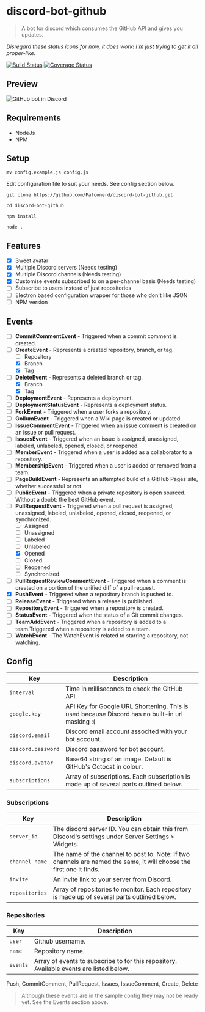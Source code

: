 # discord-bot-github
> A bot for discord which consumes the GitHub API and gives you updates.

_Disregard these status icons for now, it does work! I'm just trying to get it all proper-like._

[![Build Status](https://travis-ci.org/Falconerd/discord-bot-github.svg?branch=master)](https://travis-ci.org/Falconerd/discord-bot-github) [![Coverage Status](https://coveralls.io/repos/Falconerd/discord-bot-github/badge.svg?branch=master&service=github)](https://coveralls.io/github/Falconerd/discord-bot-github?branch=master)

## Preview
![GitHub bot in Discord](http://i.imgur.com/hjwC1UG.png)

## Requirements
- NodeJs
- NPM

## Setup
`mv config.example.js config.js`

Edit configuration file to suit your needs. See config section below.

`git clone https://github.com/Falconerd/discord-bot-github.git`

`cd discord-bot-github`

`npm install`

`node .`

## Features
- [x] Sweet avatar
- [x] Multiple Discord servers (Needs testing)
- [x] Multiple Discord channels (Needs testing)
- [x] Customise events subscribed to on a per-channel basis (Needs testing)
- [ ] Subscribe to users instead of just repositories
- [ ] Electron based configuration wrapper for those who don't like JSON
- [ ] NPM version

## Events
- [ ] __CommitCommentEvent__ - Triggered when a commit comment is created.
- [ ] __CreateEvent__ - Represents a created repository, branch, or tag.
  - [ ] Repository
  - [x] Branch
  - [x] Tag
- [ ] __DeleteEvent__ - Represents a deleted branch or tag.
  - [x] Branch
  - [x] Tag
- [ ] __DeploymentEvent__ - Represents a deployment.
- [ ] __DeploymentStatusEvent__ - Represents a deployment status.
- [ ] __ForkEvent__ - Triggered when a user forks a repository.
- [ ] __GollumEvent__ - Triggered when a Wiki page is created or updated.
- [ ] __IssueCommentEvent__ - Triggered when an issue comment is created on an issue or pull request.
- [ ] __IssuesEvent__ - Triggered when an issue is assigned, unassigned, labeled, unlabeled, opened, closed, or reopened.
- [ ] __MemberEvent__ - Triggered when a user is added as a collaborator to a repository.
- [ ] __MembershipEvent__ - Triggered when a user is added or removed from a team.
- [ ] __PageBuildEvent__ - Represents an attempted build of a GitHub Pages site, whether successful or not.
- [ ] __PublicEvent__ - Triggered when a private repository is open sourced. Without a doubt: the best GitHub event.
- [ ] __PullRequestEvent__ - Triggered when a pull request is assigned, unassigned, labeled, unlabeled, opened, closed, reopened, or synchronized.
  - [ ] Assigned
  - [ ] Unassigned
  - [ ] Labeled
  - [ ] Unlabeled
  - [x] Opened
  - [ ] Closed
  - [ ] Reopened
  - [ ] Synchronized
- [ ] __PullRequestReviewCommentEvent__ - Triggered when a comment is created on a portion of the unified diff of a pull request.
- [x] __PushEvent__ - Triggered when a repository branch is pushed to.
- [ ] __ReleaseEvent__ - Triggered when a release is published.
- [ ] __RepositoryEvent__ - Triggered when a repository is created.
- [ ] __StatusEvent__ - Triggered when the status of a Git commit changes.
- [ ] __TeamAddEvent__ - Triggered when a repository is added to a team.Triggered when a repository is added to a team.
- [ ] __WatchEvent__ - The WatchEvent is related to starring a repository, not watching.

## Config
| Key                | Description
| ------------------ | -----------
| `interval`         | Time in milliseconds to check the GitHub API.
| `google.key`       | API Key for Google URL Shortening. This is used because Discord has no built-in url masking :(
| `discord.email`    | Discord email account associted with your bot account.
| `discord.password` | Discord password for bot account.
| `discord.avatar`   | Base64 string of an image. Default is GitHub's Octocat in colour.
| `subscriptions`    |  Array of subscriptions. Each subscription is made up of several parts outlined below.

### Subscriptions
| Key            | Description
| -------------- | -----------
| `server_id`    | The discord server ID. You can obtain this from Discord's settings under Server Settings > Widgets.
| `channel_name` | The name of the channel to post to. Note: If two channels are named the same, it will choose the first one it finds.
| `invite`       | An invite link to your server from Discord.
| `repositories` | Array of repositories to monitor. Each repository is made up of several parts outlined below.

### Repositories
| Key            | Description
| ---------| -----------
| `user`   | Github username.
| `name`   | Repository name.
| `events` | Array of events to subscribe to for this repository. Available events are listed below.

Push, CommitComment, PullRequest, Issues, IssueComment, Create, Delete

> Although these events are in the sample config they may not be ready yet. See the Events section above.

